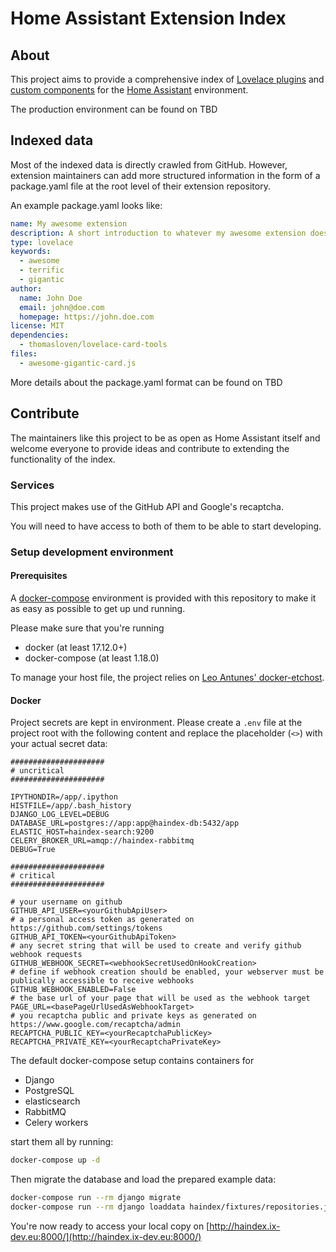 # Home Assistant Extension Index

## About

This project aims to provide a comprehensive index of [Lovelace plugins](https://developers.home-assistant.io/docs/en/lovelace_custom_card.html) and [custom components](https://developers.home-assistant.io/docs/en/development_index.html) for the [Home Assistant](https://www.home-assistant.io/) environment.

The production environment can be found on TBD

## Indexed data

Most of the indexed data is directly crawled from GitHub. However, extension maintainers can add more structured information in the form of a package.yaml file at the root level of their extension repository.

An example package.yaml looks like:

```yaml
name: My awesome extension
description: A short introduction to whatever my awesome extension does
type: lovelace
keywords:
  - awesome
  - terrific
  - gigantic
author:
  name: John Doe
  email: john@doe.com
  homepage: https://john.doe.com
license: MIT
dependencies:
  - thomasloven/lovelace-card-tools
files:
  - awesome-gigantic-card.js
```

More details about the package.yaml format can be found on TBD

## Contribute

The maintainers like this project to be as open as Home Assistant itself and welcome everyone to provide ideas and contribute to extending the functionality of the index. 

### Services

This project makes use of the GitHub API and Google's recaptcha.

You will need to have access to both of them to be able to start developing.

### Setup development environment

#### Prerequisites

A [docker-compose](https://docs.docker.com/compose/) environment is provided with this repository to make it as easy as possible to get up und running.

Please make sure that you're running

- docker (at least 17.12.0+)
- docker-compose (at least 1.18.0)

To manage your host file, the project relies on [Leo Antunes' docker-etchost](https://github.com/costela/docker-etchosts).

#### Docker

Project secrets are kept in environment. Please create a `.env` file at the project root with the following content and replace the placeholder (`<>`) with your actual secret data:

```
#####################
# uncritical
#####################

IPYTHONDIR=/app/.ipython
HISTFILE=/app/.bash_history
DJANGO_LOG_LEVEL=DEBUG
DATABASE_URL=postgres://app:app@haindex-db:5432/app
ELASTIC_HOST=haindex-search:9200
CELERY_BROKER_URL=amqp://haindex-rabbitmq
DEBUG=True

#####################
# critical
#####################

# your username on github
GITHUB_API_USER=<yourGithubApiUser>
# a personal access token as generated on https://github.com/settings/tokens
GITHUB_API_TOKEN=<yourGithubApiToken>
# any secret string that will be used to create and verify github webhook requests
GITHUB_WEBHOOK_SECRET=<webhookSecretUsedOnHookCreation>
# define if webhook creation should be enabled, your webserver must be publically accessible to receive webhooks
GITHUB_WEBHOOK_ENABLED=False
# the base url of your page that will be used as the webhook target
PAGE_URL=<basePageUrlUsedAsWebhookTarget>
# you recaptcha public and private keys as generated on https://www.google.com/recaptcha/admin
RECAPTCHA_PUBLIC_KEY=<yourRecaptchaPublicKey>
RECAPTCHA_PRIVATE_KEY=<yourRecaptchaPrivateKey>
```

The default docker-compose setup contains containers for
- Django
- PostgreSQL
- elasticsearch
- RabbitMQ
- Celery workers

start them all by running:

```bash
docker-compose up -d
```

Then migrate the database and load the prepared example data:

```bash
docker-compose run --rm django migrate
docker-compose run --rm django loaddata haindex/fixtures/repositories.json
```

You're now ready to access your local copy on [http://haindex.ix-dev.eu:8000/](http://haindex.ix-dev.eu:8000/)
